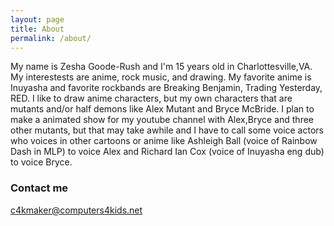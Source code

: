 ```yaml
---
layout: page
title: About
permalink: /about/
---
```

My name is Zesha Goode-Rush and I'm 15 years old in Charlottesville,VA. My interestests are anime, rock music, and drawing. My favorite anime is Inuyasha and favorite rockbands are Breaking Benjamin, Trading Yesterday, RED. I like to draw anime characters, but my own characters that are mutants and/or half demons like Alex Mutant and Bryce McBride. I plan to make a animated show for my youtube channel with Alex,Bryce and three other mutants, but that may take awhile and I have to call some voice actors who voices in other cartoons or anime like Ashleigh Ball (voice of Rainbow Dash in MLP) to voice Alex and Richard Ian Cox (voice of Inuyasha eng dub) to voice Bryce.


### Contact me

[c4kmaker@computers4kids.net](mailto:c4kmaker@computers4kids.net)
